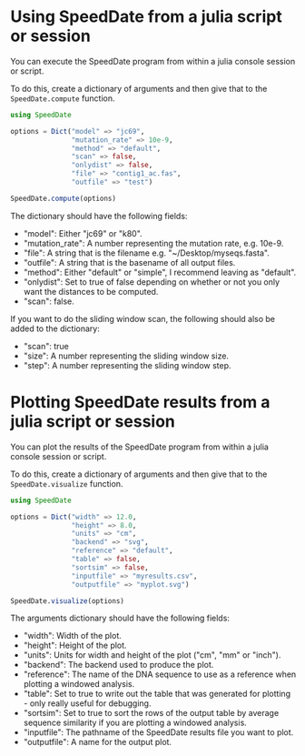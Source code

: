 # Using SpeedDate from a julia script or session

You can execute the SpeedDate program from within a julia console session or
script.

To do this, create a dictionary of arguments and then give that to the
`SpeedDate.compute` function.

```julia
using SpeedDate

options = Dict("model" => "jc69",
               "mutation_rate" => 10e-9,
               "method" => "default",
               "scan" => false,
               "onlydist" => false,
               "file" => "contig1_ac.fas",
               "outfile" => "test")

SpeedDate.compute(options)
```

The dictionary should have the following fields:

- "model": Either "jc69" or "k80".
- "mutation_rate": A number representing the mutation rate, e.g. 10e-9.
- "file": A string that is the filename e.g. "~/Desktop/myseqs.fasta".
- "outfile": A string that is the basename of all output files.
- "method": Either "default" or "simple", I recommend leaving as "default".
- "onlydist": Set to true of false depending on whether or not you only want the distances to be computed.
- "scan": false.

If you want to do the sliding window scan, the following should also be added
to the dictionary:

- "scan": true
- "size": A number representing the sliding window size.
- "step": A number representing the sliding window step.

# Plotting SpeedDate results from a julia script or session

You can plot the results of the SpeedDate program from within a julia console
session or script.

To do this, create a dictionary of arguments and then give that to the
`SpeedDate.visualize` function.

```julia
using SpeedDate

options = Dict("width" => 12.0,
               "height" => 8.0,
               "units" => "cm",
               "backend" => "svg",
               "reference" => "default",
               "table" => false,
               "sortsim" => false,
               "inputfile" => "myresults.csv",
               "outputfile" => "myplot.svg")

SpeedDate.visualize(options)

```

The arguments dictionary should have the following fields:

- "width": Width of the plot.
- "height": Height of the plot.
- "units": Units for width and height of the plot ("cm", "mm" or "inch").
- "backend": The backend used to produce the plot.
- "reference": The name of the DNA sequence to use as a reference when plotting a windowed analysis.
- "table": Set to true to write out the table that was generated for plotting - only really useful for debugging.
- "sortsim": Set to true to sort the rows of the output table by average sequence similarity if you are plotting a windowed analysis. 
- "inputfile": The pathname of the SpeedDate results file you want to plot.
- "outputfile": A name for the output plot.
